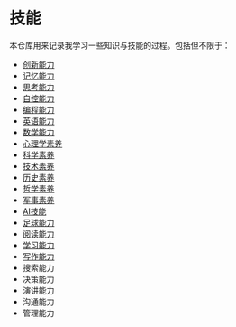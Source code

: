 # 技能

本仓库用来记录我学习一些知识与技能的过程。包括但不限于：

- [创新能力](creativity/README.md)
- [记忆能力](mnemonics/README.md)
- [思考能力](thinking/README.md)
- [自控能力](willpower/README.md)
- [编程能力](programming/README.md)
- [英语能力](english/README.md)
- [数学能力](math/README.md)
- [心理学素养](psychology/README.md)
- [科学素养](science/README.md)
- [技术素养](technology/README.md)
- [历史素养](history/README.md)
- [哲学素养](philosophy/README.md)
- [军事素养](military/README.md)
- [AI技能](ai/README.md)
- [足球能力](football/README.md)
- [阅读能力](reading/README.md)
- [学习能力](learning/README.md)
- [写作能力](writing/README.md)
- 搜索能力
- 决策能力
- 演讲能力
- 沟通能力
- 管理能力
